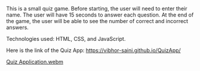 This is a small quiz game. Before starting, 
the user will need to enter their name. The user will have 15 seconds to answer each question. At the end of the game, the user will be able to see the number of correct and incorrect answers.

Technologies used: HTML, CSS, and JavaScript.

Here is the link of the Quiz App: https://vibhor-saini.github.io/QuizApp/

[Quiz Application.webm](https://github.com/user-attachments/assets/46db99a0-02d3-487c-958b-7fc41c9c17fc)
